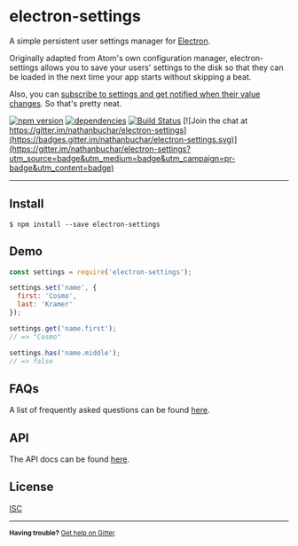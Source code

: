 electron-settings
=================

A simple persistent user settings manager for [Electron][external_electron].

Originally adapted from Atom's own configuration manager, electron-settings allows you to save your users' settings to the disk so that they can be loaded in the next time your app starts without skipping a beat.

Also, you can [subscribe to settings and get notified when their value changes][api_method_watch]. So that's pretty neat.

[![npm version](https://badge.fury.io/js/electron-settings.svg)](http://badge.fury.io/js/electron-settings)
[![dependencies](https://david-dm.org/nathanbuchar/electron-settings.svg)](https://david-dm.org/nathanbuchar/electron-settings)
[![Build Status](https://travis-ci.org/nathanbuchar/electron-settings.svg?branch=master)](https://travis-ci.org/nathanbuchar/electron-settings)
[![Join the chat at https://gitter.im/nathanbuchar/electron-settings](https://badges.gitter.im/nathanbuchar/electron-settings.svg)](https://gitter.im/nathanbuchar/electron-settings?utm_source=badge&utm_medium=badge&utm_campaign=pr-badge&utm_content=badge)



***



Install
-------

```
$ npm install --save electron-settings
```


Demo
----

```js
const settings = require('electron-settings');

settings.set('name', {
  first: 'Cosmo',
  last: 'Kramer'
});

settings.get('name.first');
// => "Cosmo"

settings.has('name.middle');
// => false
```


FAQs
----
A list of frequently asked questions can be found [here][docs_faq].


API
---

The API docs can be found [here][docs_api].


License
-------
[ISC][license]


***
<small>**Having trouble?** [Get help on Gitter][external_gitter].</small>






[license]: ./LICENSE.md

[Nathan Buchar]: mailto:hello@nathanbuchar.com

[section_install]: #install
[section_demo]: #demo
[section_faqs]: #faq
[section_api]: #api
[section_authors]: #authors
[section_license]: #license

[docs_api]: ./docs/api.md
[docs_faq]: ./docs/faq.md

[api_method_has]: ./docs/api.md#has
[api_method_get]: ./docs/api.md##get
[api_method_get-all]: ./docs/api.md##getall
[api_method_set]: ./docs/api.md##set
[api_method_set-all]: ./docs/api.md##setall
[api_method_delete]: ./docs/api.md##delete
[api_method_delete-all]: ./docs/api.md##deleteall
[api_method_watch]: ./docs/api.md##watch

[external_electron]: https://electron.atom.io
[external_gitter]: https://gitter.im/nathanbuchar/electron-settings

